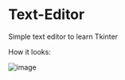 # Text-Editor
Simple text editor to learn Tkinter

How it looks:

![image](https://github.com/vbayeva/Text-Editor/assets/54211263/d5004945-f541-4ae7-b8e7-0d5e67ebb249)
